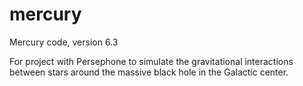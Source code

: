 mercury
=======

Mercury code, version 6.3

For project with Persephone to simulate the gravitational interactions between stars around the massive black hole in the Galactic center. 
